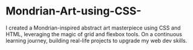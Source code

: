 # Mondrian-Art-using-CSS-

I created a Mondrian-inspired abstract art masterpiece using CSS and HTML, leveraging the magic of grid and flexbox tools.  On a continuous learning journey, building real-life projects to upgrade my web dev skills.

